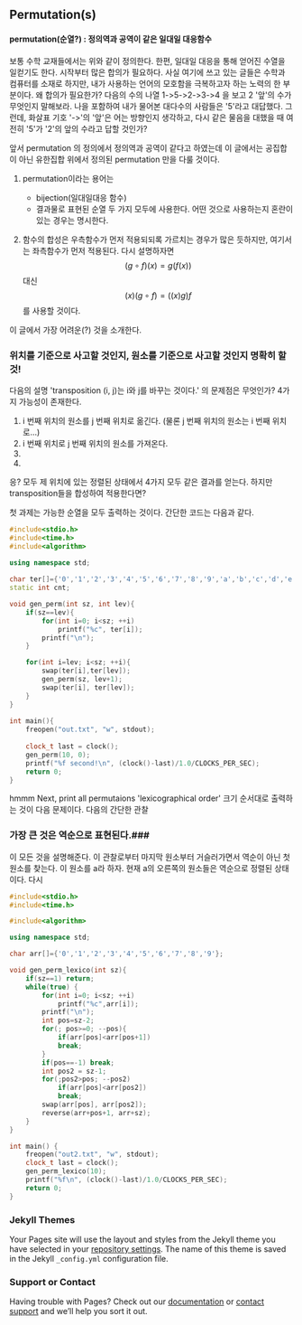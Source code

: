 ## Permutation(s)
#### permutation(순열?) : 정의역과 공역이 같은 일대일 대응함수
보통 수학 교재들에서는 위와 같이 정의한다. 한편, 일대일 대응을 통해 얻어진 수열을 일컫기도 한다.
시작부터 많은 합의가 필요하다. 사실 여기에 쓰고 있는 글들은 수학과 컴퓨터를 소재로 하지만, 내가 사용하는 언어의 모호함을 극복하고자 하는 노력의 한 부분이다.
왜 합의가 필요한가? 다음의 수의 나열
1->5->2->3->4
을 보고 2 '앞'의 수가 무엇인지 말해보라. 나을 포함하여 내가 물어본 대다수의 사람들은 '5'라고 대답했다.
그런데, 화살표 기호 '->'의 '앞'은 어는 방향인지 생각하고, 다시 같은 물음을 대했을 때 여전히 '5'가 '2'의 앞의 수라고 답할 것인가?

앞서 permutation 의 정의에서 정의역과 공역이 같다고 하였는데 이 글에서는 공집합이 아닌 유한집합 위에서 정의된 permutation 만을 다룰 것이다.

1. permutation이라는 용어는
    - bijection(일대일대응 함수)
    - 결과물로 표현된 순열 
두 가지 모두에 사용한다. 어떤 것으로 사용하는지 혼란이 있는 경우는 명시한다.

1. 함수의 합성은 우측함수가 먼저 적용되되록 가르치는 경우가 많은 듯하지만, 여기서는 좌측함수가 먼저 적용된다. 
다시 설명하자면 $$ (g\circ f)(x)=g(f(x))$$ 대신 $$(x)(g \circ f) = ((x)g)f$$ 를 사용할 것이다. 

이 글에서 가장 어려운(?) 것을 소개한다.
### 위치를 기준으로 사고할 것인지, 원소를 기준으로 사고할 것인지 명확히 할 것!
다음의 설명
'transposition (i, j)는 i와 j를 바꾸는 것이다.'
의 문제점은 무엇인가? 4가지 가능성이 존재한다.
1. i 번째 위치의 원소를 j 번째 위치로 옮긴다. (물론 j 번째 위치의 원소는 i 번째 위치로...)
2. i 번째 위치로 j 번째 위치의 원소를 가져온다. 
3.
4.
응? 모두 제 위치에 있는 정렬된 상태에서 4가지 모두 같은 결과를 얻는다. 
하지만 transposition들을 합성하여 적용한다면?


첫 과제는 가능한 순열을 모두 출력하는 것이다. 간단한 코드는 다음과 같다.

```c++
#include<stdio.h>
#include<time.h>
#include<algorithm>
 
using namespace std;

char ter[]={'0','1','2','3','4','5','6','7','8','9','a','b','c','d','e','f'};
static int cnt;

void gen_perm(int sz, int lev){
    if(sz==lev){
        for(int i=0; i<sz; ++i)
            printf("%c", ter[i]);
        printf("\n");
    }

    for(int i=lev; i<sz; ++i){
        swap(ter[i],ter[lev]);
        gen_perm(sz, lev+1);
        swap(ter[i], ter[lev]);
    }
}
 
int main(){
    freopen("out.txt", "w", stdout);
 
    clock_t last = clock();
    gen_perm(10, 0);
    printf("%f second!\n", (clock()-last)/1.0/CLOCKS_PER_SEC);
    return 0;
}

```
hmmm
Next, print all permutaions 'lexicographical order'
크기 순서대로 출력하는 것이 다음 문제이다. 다음의 간단한 관찰
### 가장 큰 것은 역순으로 표현된다.###
이 모든 것을 설명해준다. 이 관찰로부터 마지막 원소부터 거슬러가면서 역순이 아닌 첫 원소를 찾는다.
이 원소를 a라 하자. 현재 a의 오른쪽의 원소들은 역순으로 정렬된 상태이다. 다시  

```c++
#include<stdio.h>
#include<time.h>

#include<algorithm>

using namespace std;

char arr[]={'0','1','2','3','4','5','6','7','8','9'};

void gen_perm_lexico(int sz){
    if(sz==1) return;    
    while(true) {
    	for(int i=0; i<sz; ++i)
    		printf("%c",arr[i]);
    	printf("\n");    
    	int pos=sz-2;
    	for(; pos>=0; --pos){
    	    if(arr[pos]<arr[pos+1])
    		break;
    	}
    	if(pos==-1) break;    
    	int pos2 = sz-1;
    	for(;pos2>pos; --pos2)
    	    if(arr[pos]<arr[pos2])
    		break;
    	swap(arr[pos], arr[pos2]);
    	reverse(arr+pos+1, arr+sz);
    }
}

int main() {
    freopen("out2.txt", "w", stdout);
    clock_t last = clock();
    gen_perm_lexico(10);
    printf("%f\n", (clock()-last)/1.0/CLOCKS_PER_SEC);
    return 0;
}

```

### Jekyll Themes

Your Pages site will use the layout and styles from the Jekyll theme you have selected in your [repository settings](https://github.com/MathTrauma/MathTrauma.github.io/settings). The name of this theme is saved in the Jekyll `_config.yml` configuration file.

### Support or Contact

Having trouble with Pages? Check out our [documentation](https://help.github.com/categories/github-pages-basics/) or [contact support](https://github.com/contact) and we’ll help you sort it out.

